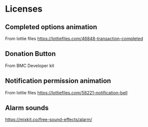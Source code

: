 #  Licenses 

## Completed options animation
From lottie files
https://lottiefiles.com/46848-transaction-completed

## Donation Button
From BMC Developer kit

## Notification permission animation
From lottie files
https://lottiefiles.com/58221-notification-bell

## Alarm sounds
https://mixkit.co/free-sound-effects/alarm/
